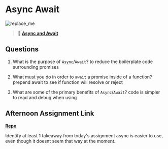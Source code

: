 # Async Await

![replace_me](https://codeworks.blob.core.windows.net/public/assets/img/illustrations/placeholder.svg)

> **📖 [Async and Await](https://codeworksacademy.com/fs-student-guide/resources/wk4/03-Async-Await)**

## Questions

1. What is the purpose of `Async`/`Await`?
to reduce the boilerplate code surrounding promises

2. What must you do in order to  `await` a promise inside of a function?
prepend await to see if function will resolve or reject

3. What are some of the primary benefits of `Async`/`Await`?
code is simpler to read and debug when using
## Afternoon Assignment Link

**[Repo](https://github.com/deriklee451/Pokedex)**

Identify at least 1 takeaway from today's assignment
async is easier to use, even though it doesnt seem that way
at the moment. 